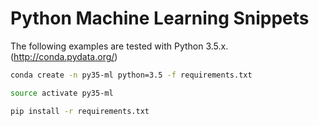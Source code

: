 # Python Machine Learning Snippets
The following examples are tested with Python 3.5.x. (http://conda.pydata.org/)


```bash
conda create -n py35-ml python=3.5 -f requirements.txt

source activate py35-ml

pip install -r requirements.txt
``` 